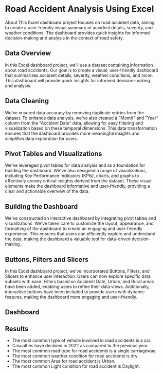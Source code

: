# Road Accident Analysis Using Excel
About This Excel dashboard project focuses on road accident data, aiming to create a user-friendly visual summary of accident details, severity, and weather conditions. The dashboard provides quick insights for informed decision-making and analysis in the context of road safety.

## Data Overview
In this Excel dashboard project, we'll use a dataset containing information about road accidents. Our goal is to create a visual, user-friendly dashboard that summarizes accident details, severity, weather conditions, and more. This dashboard will provide quick insights for informed decision-making and analysis.

## Data Cleaning
We've ensured data accuracy by removing duplicate entries from the dataset. To enhance data analysis, we've also created a "Month" and "Year" column from the "Accident Date" data, allowing for easy filtering and visualization based on these temporal dimensions. This data transformation ensures that the dashboard provides more meaningful insights and simplifies data exploration for users.

## Pivot Tables and Visualizations
We've leveraged pivot tables for data analysis and as a foundation for building the dashboard. We've also designed a range of visualizations, including Key Performance Indicators (KPIs), charts, and graphs to effectively convey critical insights derived from the dataset. These visual elements make the dashboard informative and user-friendly, providing a clear and actionable overview of the data.

## Building the Dashboard
We've constructed an interactive dashboard by integrating pivot tables and visualizations. We've taken care to customize the layout, appearance, and formatting of the dashboard to create an engaging and user-friendly experience. This ensures that users can efficiently explore and understand the data, making the dashboard a valuable tool for data-driven decision-making.

## Buttons, Filters and Slicers
In this Excel dashboard project, we've incorporated Buttons, Filters, and Slicers to enhance user interaction. Users can now explore specific data subsets with ease. Filters based on Accident Date, Urban, and Rural areas have been added, enabling users to refine their data views. Additionally, interactive buttons have been included to provide users with dynamic features, making the dashboard more engaging and user-friendly.

## Dashboard


## Results
- The most common type of vehicle involved in road accidents is a car.
- Casualties have declined in 2022 as compared to the previous year.
- The most common road type for road accidents is a single carriageway.
- The most common weather condition for road accidents is dry.
- The most common Area for road accident is Urban.
- The most common Light condition for road accident is Daylight.
